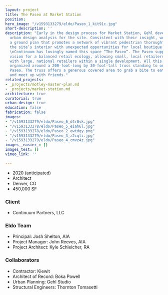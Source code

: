 ```yaml
---
layout: project
title: The Paseo at Market Station
position: 
hero_image: "/v1593133279/eldo/Paseo_1_kit91c.jpg"
short-description: ''
description: "Early in the design process for Market Station, Gehl developed a comprehensive
  urban design analysis for the site. Consistent with their insight, we have created
  a ground plan that promotes a network of vibrant pedestrian thoroughfares, activating
  the site’s interior with unexpected opportunities for local boutique retail environments.
  \nContinuum has lovingly named this space “The Paseo”. The Paseo supports Gehl’s
  vision for a balanced retail ecology, allowing small, local retailers to co-exist
  with large, national retailers within a single development. All this activity is
  organized around a 200-foot-long by 30-foot-tall truss standing to one side of the
  Paseo. The truss offers a generous covered area to grab a bite to eat, have a drink
  and meet up with friends."
related_projects:
- _projects/motley-master-plan.md
- _projects/market-station.md
architecture: true
curatorial: true
urban-design: true
education: false
fabrication: false
images:
- "/v1593133279/eldo/Paseo_6_d4r0vk.jpg"
- "/v1593133278/eldo/Paseo_5_eiah6l.jpg"
- "/v1593133278/eldo/Paseo_2_ewtdqy.png"
- "/v1593133279/eldo/Paseo_3_z2cqli.jpg"
- "/v1593133279/eldo/Paseo_4_cmvz4z.jpg"
images__easier_: []
images_test: []
vimeo_link: ''

---
```

* 2020 (anticipated)
* Architect
* Denver, CO
* 450,000 SF

### Client

* Continuum Partners, LLC

### Eldo Team

* Principal: Josh Shelton, AIA
* Project Manager: John Reeves, AIA
* Project Architect: Kyle Schleicher, RA

### Collaborators

* Contractor: Kiewit
* Architect of Record: Boka Powell
* Urban Planning: Gehl Studio
* Structural Engineers: Thornton Tomasetti